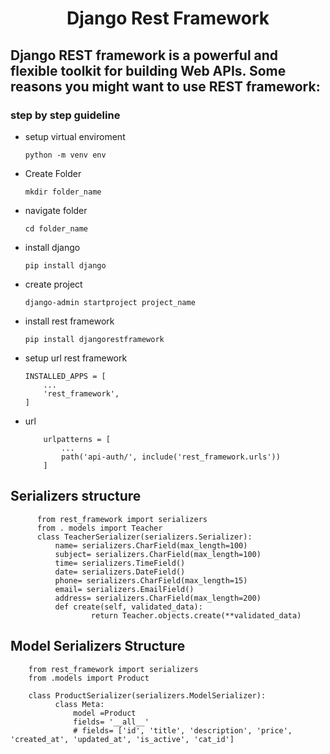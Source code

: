 ## <h1 align="center">Django Rest Framework</h1>

## Django REST framework is a powerful and flexible toolkit for building Web APIs. Some reasons you might want to use REST framework:

### step by step guideline

- setup virtual enviroment

  ```
  python -m venv env
  ```

- Create Folder

  ```
  mkdir folder_name
  ```

- navigate folder

  ```
  cd folder_name
  ```

- install django

  ```
  pip install django
  ```

- create project

  ```
  django-admin startproject project_name
  ```

- install rest framework

  ```
  pip install djangorestframework
  ```

- setup url rest framework

  ```
  INSTALLED_APPS = [
      ...
      'rest_framework',
  ]
  ```

- url

  ```
      urlpatterns = [
          ...
          path('api-auth/', include('rest_framework.urls'))
      ]
  ```

## Serializers structure

```
      from rest_framework import serializers
      from . models import Teacher
      class TeacherSerializer(serializers.Serializer):
          name= serializers.CharField(max_length=100)
          subject= serializers.CharField(max_length=100)
          time= serializers.TimeField()
          date= serializers.DateField()
          phone= serializers.CharField(max_length=15)
          email= serializers.EmailField()
          address= serializers.CharField(max_length=200)
          def create(self, validated_data):
                  return Teacher.objects.create(**validated_data)
```

## Model Serializers Structure

```
    from rest_framework import serializers
    from .models import Product

    class ProductSerializer(serializers.ModelSerializer):
          class Meta:
              model =Product
              fields= '__all__'
              # fields= ['id', 'title', 'description', 'price', 'created_at', 'updated_at', 'is_active', 'cat_id']

```
